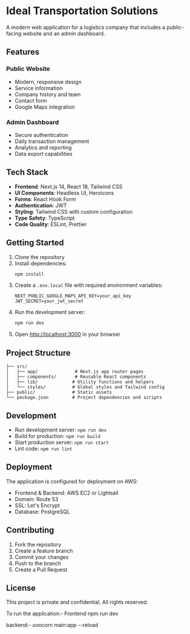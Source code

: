 # Ideal Transportation Solutions

A modern web application for a logistics company that includes a public-facing website and an admin dashboard.

## Features

### Public Website
- Modern, responsive design
- Service information
- Company history and team
- Contact form
- Google Maps integration

### Admin Dashboard
- Secure authentication
- Daily transaction management
- Analytics and reporting
- Data export capabilities

## Tech Stack

- **Frontend**: Next.js 14, React 18, Tailwind CSS
- **UI Components**: Headless UI, Heroicons
- **Forms**: React Hook Form
- **Authentication**: JWT
- **Styling**: Tailwind CSS with custom configuration
- **Type Safety**: TypeScript
- **Code Quality**: ESLint, Prettier

## Getting Started

1. Clone the repository
2. Install dependencies:
   ```bash
   npm install
   ```
3. Create a `.env.local` file with required environment variables:
   ```
   NEXT_PUBLIC_GOOGLE_MAPS_API_KEY=your_api_key
   JWT_SECRET=your_jwt_secret
   ```
4. Run the development server:
   ```bash
   npm run dev
   ```
5. Open [http://localhost:3000](http://localhost:3000) in your browser

## Project Structure

```
├── src/
│   ├── app/              # Next.js app router pages
│   ├── components/       # Reusable React components
│   ├── lib/             # Utility functions and helpers
│   └── styles/          # Global styles and Tailwind config
├── public/              # Static assets
└── package.json         # Project dependencies and scripts
```

## Development

- Run development server: `npm run dev`
- Build for production: `npm run build`
- Start production server: `npm run start`
- Lint code: `npm run lint`

## Deployment

The application is configured for deployment on AWS:
- Frontend & Backend: AWS EC2 or Lightsail
- Domain: Route 53
- SSL: Let's Encrypt
- Database: PostgreSQL

## Contributing

1. Fork the repository
2. Create a feature branch
3. Commit your changes
4. Push to the branch
5. Create a Pull Request

## License

This project is private and confidential. All rights reserved. 

To run the application:-
Frontend npm run dev

backend:- uvocorn main:app --reload
